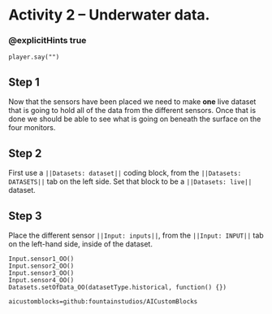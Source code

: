 # Activity 2 – Underwater data.

### @explicitHints true

```template
player.say("")
```

## Step 1
Now that the sensors have been placed we need to make **one** live dataset that is going to hold all of the data from the different sensors.
Once that is done we should be able to see what is going on beneath the surface on the four monitors. 

## Step 2 
First use a `||Datasets: dataset||` coding block, from the `||Datasets: DATASETS||` tab on the left side.
Set that block to be a `||Datasets: live||` dataset.

## Step 3
Place the different sensor `||Input: inputs||`, from the `||Input: INPUT||` tab on the left-hand side, inside of the dataset.

```ghost
Input.sensor1_OO()
Input.sensor2_OO()
Input.sensor3_OO()
Input.sensor4_OO()
Datasets.setOfData_OO(datasetType.historical, function() {})
```

```package
aicustomblocks=github:fountainstudios/AICustomBlocks
```
